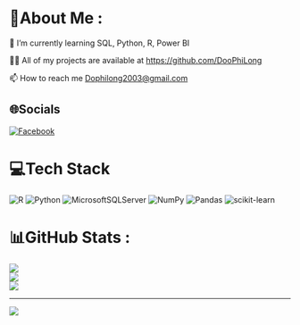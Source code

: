 # 💫About Me :
🌱 I’m currently learning SQL, Python, R, Power BI

👨‍💻 All of my projects are available at https://github.com/DooPhiLong

📫 How to reach me Dophilong2003@gmail.com

## 🌐Socials
[![Facebook](https://img.shields.io/badge/Facebook-%231877F2.svg?logo=Facebook&logoColor=white)](https://facebook.com/https://www.facebook.com/Filonggg) 

# 💻Tech Stack
![R](https://img.shields.io/badge/r-%23276DC3.svg?style=for-the-badge&logo=r&logoColor=white) ![Python](https://img.shields.io/badge/python-3670A0?style=for-the-badge&logo=python&logoColor=ffdd54) ![MicrosoftSQLServer](https://img.shields.io/badge/Microsoft%20SQL%20Sever-CC2927?style=for-the-badge&logo=microsoft%20sql%20server&logoColor=white) ![NumPy](https://img.shields.io/badge/numpy-%23013243.svg?style=for-the-badge&logo=numpy&logoColor=white) ![Pandas](https://img.shields.io/badge/pandas-%23150458.svg?style=for-the-badge&logo=pandas&logoColor=white) ![scikit-learn](https://img.shields.io/badge/scikit--learn-%23F7931E.svg?style=for-the-badge&logo=scikit-learn&logoColor=white)
# 📊GitHub Stats :
![](https://github-readme-stats.vercel.app/api?username=DooPhiLong&theme=radical&hide_border=false&include_all_commits=false&count_private=false)<br/>
![](https://github-readme-streak-stats.herokuapp.com/?user=DooPhiLong&theme=radical&hide_border=false)<br/>
![](https://github-readme-stats.vercel.app/api/top-langs/?username=DooPhiLong&theme=radical&hide_border=false&include_all_commits=false&count_private=false&layout=compact)

---
[![](https://visitcount.itsvg.in/api?id=DooPhiLong&icon=0&color=0)](https://visitcount.itsvg.in)

